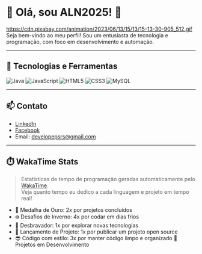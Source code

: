 # 👋 Olá, sou ALN2025! 👋

https://cdn.pixabay.com/animation/2023/06/13/15/13/15-13-30-905_512.gif
Seja bem-vindo ao meu perfil! Sou um entusiasta de tecnologia e programação, com foco em desenvolvimento e automação.

---

## 🚀 Tecnologias e Ferramentas

![Java](https://img.shields.io/badge/Java-ED8B00?style=for-the-badge&logo=java&logoColor=white)
![JavaScript](https://img.shields.io/badge/JavaScript-F7DF1E?style=for-the-badge&logo=javascript&logoColor=black)
![HTML5](https://img.shields.io/badge/HTML5-E34F26?style=for-the-badge&logo=html5&logoColor=white)
![CSS3](https://img.shields.io/badge/CSS3-1572B6?style=for-the-badge&logo=css3&logoColor=white)
![MySQL](https://img.shields.io/badge/MySQL-4479A1?style=for-the-badge&logo=mysql&logoColor=white)

---

## 📫 Contato

- [LinkedIn](https://www.linkedin.com/in/anderson-nascimento-22305931b)
- [Facebook](https://www.facebook.com/anderson.nascimento.979538)
- Email: developepsrs@gmail.com

---


## ⏱️ WakaTime Stats

> Estatísticas de tempo de programação geradas automaticamente pelo [WakaTime](https://wakatime.com/@ALN2025).  
> Veja quanto tempo eu dedico a cada linguagem e projeto em tempo real!

- 🥇 Medalha de Ouro: 2x por projetos concluídos
- ❄️ Desafios de Inverno: 4x por codar em dias frios
- 🤠 Desbravador: 1x por explorar novas tecnologias
- 🚀 Lançamento de Projeto: 1x por publicar um projeto open source
- 😎 Código com estilo: 3x por manter código limpo e organizado
🚀 Projetos em Desenvolvimento


